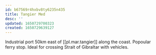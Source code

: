 ```yaml
---
id: b67569r4hxbv8ty6235n435
title: Tangier Med
desc: ''
updated: 1650729700323
created: 1650729639127
---
```


Industrial port 50km east of [[pl.mar.tangier]] along the coast. Popoular ferry stop. Ideal for crossing Strait of Gibraltar with vehicles.